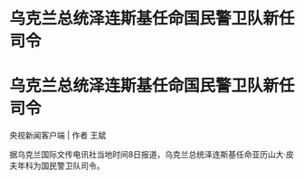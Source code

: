 # 乌克兰总统泽连斯基任命国民警卫队新任司令

# 乌克兰总统泽连斯基任命国民警卫队新任司令

央视新闻客户端 | 作者 王斌

据乌克兰国际文传电讯社当地时间8日报道，乌克兰总统泽连斯基任命亚历山大·皮夫年科为国民警卫队司令。

